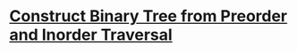 # [Construct Binary Tree from Preorder and Inorder Traversal](https://leetcode.com/problems/construct-binary-tree-from-preorder-and-inorder-traversal/description/)
